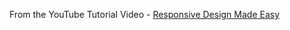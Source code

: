 From the YouTube Tutorial Video - [Responsive Design Made Easy](https://www.youtube.com/watch?v=bn-DQCifeQQ&list=PLIa5fA-XmSJ2WbTfykLQ2TrDD2j__LeWK&index=1&t=785s)
